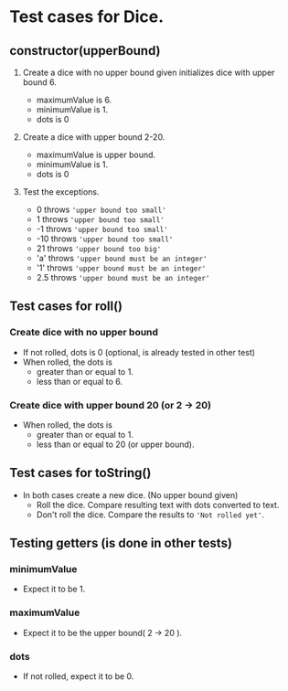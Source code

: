 # Test cases for Dice.

## **constructor(upperBound)**

1. Create a dice with no upper bound given initializes dice with upper
   bound 6.

   - maximumValue is 6.
   - minimumValue is 1.
   - dots is 0

2. Create a dice with upper bound 2-20.

   - maximumValue is upper bound.
   - minimumValue is 1.
   - dots is 0

3. Test the exceptions.

   - 0 throws `'upper bound too small'`
   - 1 throws `'upper bound too small'`
   - -1 throws `'upper bound too small'`
   - -10 throws `'upper bound too small'`
   - 21 throws `'upper bound too big'`
   - 'a' throws `'upper bound must be an integer'`
   - '1' throws `'upper bound must be an integer'`
   - 2.5 throws `'upper bound must be an integer'`

## Test cases for **roll()**

### Create dice with no upper bound

- If not rolled, dots is 0 (optional, is already tested in other test)
- When rolled, the dots is
  - greater than or equal to 1.
  - less than or equal to 6.

### Create dice with upper bound 20 (or 2 -> 20)

- When rolled, the dots is
  - greater than or equal to 1.
  - less than or equal to 20 (or upper bound).

## Test cases for **toString()**

- In both cases create a new dice. (No upper bound given)
  - Roll the dice. Compare resulting text with dots converted to text.
  - Don't roll the dice. Compare the results to `'Not rolled yet'`.

## Testing getters (is done in other tests)

### minimumValue

- Expect it to be 1.

### maximumValue

- Expect it to be the upper bound( 2 -> 20 ).

### dots

- If not rolled, expect it to be 0.
